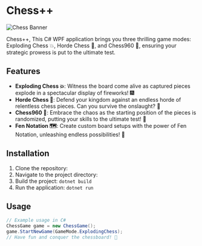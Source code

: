 # Chess++

![Chess Banner](https://via.placeholder.com/1000x200?text=Chess%2B%2B+Banner)

Chess++, This C# WPF application brings you three thrilling game modes: Exploding Chess 💥, Horde Chess 🧟, and Chess960 🔀, ensuring your strategic prowess is put to the ultimate test.

## Features

- **Exploding Chess 💥**: Witness the board come alive as captured pieces explode in a spectacular display of fireworks! 🎆
- **Horde Chess 🧟**: Defend your kingdom against an endless horde of relentless chess pieces. Can you survive the onslaught? 💪
- **Chess960 🔀**: Embrace the chaos as the starting position of the pieces is randomized, putting your skills to the ultimate test! 🤯
- **Fen Notation 🗺️**: Create custom board setups with the power of Fen Notation, unleashing endless possibilities! 📝

## Installation

1. Clone the repository:
2. Navigate to the project directory:
3. Build the project: `dotnet build`
4. Run the application: `dotnet run`

## Usage

```csharp
// Example usage in C#
ChessGame game = new ChessGame();
game.StartNewGame(GameMode.ExplodingChess);
// Have fun and conquer the chessboard! 👑
